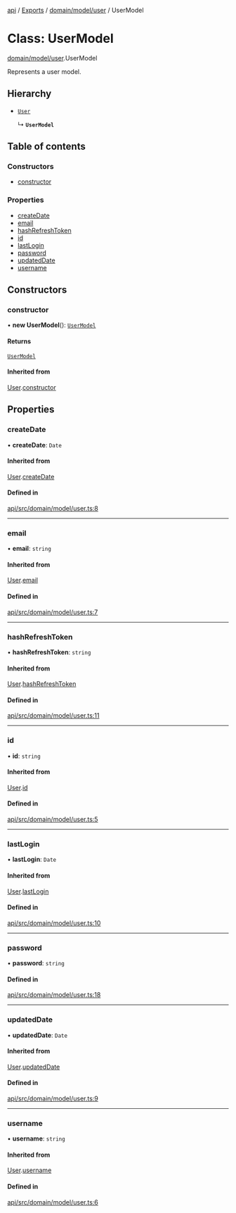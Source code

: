 [api](../README.md) / [Exports](../modules.md) / [domain/model/user](../modules/domain_model_user.md) / UserModel

# Class: UserModel

[domain/model/user](../modules/domain_model_user.md).UserModel

Represents a user model.

## Hierarchy

- [`User`](domain_model_user.User.md)

  ↳ **`UserModel`**

## Table of contents

### Constructors

- [constructor](domain_model_user.UserModel.md#constructor)

### Properties

- [createDate](domain_model_user.UserModel.md#createdate)
- [email](domain_model_user.UserModel.md#email)
- [hashRefreshToken](domain_model_user.UserModel.md#hashrefreshtoken)
- [id](domain_model_user.UserModel.md#id)
- [lastLogin](domain_model_user.UserModel.md#lastlogin)
- [password](domain_model_user.UserModel.md#password)
- [updatedDate](domain_model_user.UserModel.md#updateddate)
- [username](domain_model_user.UserModel.md#username)

## Constructors

### constructor

• **new UserModel**(): [`UserModel`](domain_model_user.UserModel.md)

#### Returns

[`UserModel`](domain_model_user.UserModel.md)

#### Inherited from

[User](domain_model_user.User.md).[constructor](domain_model_user.User.md#constructor)

## Properties

### createDate

• **createDate**: `Date`

#### Inherited from

[User](domain_model_user.User.md).[createDate](domain_model_user.User.md#createdate)

#### Defined in

[api/src/domain/model/user.ts:8](https://github.com/No-Country/c16-58-t-typescript/blob/d2fd85f/api/src/domain/model/user.ts#L8)

---

### email

• **email**: `string`

#### Inherited from

[User](domain_model_user.User.md).[email](domain_model_user.User.md#email)

#### Defined in

[api/src/domain/model/user.ts:7](https://github.com/No-Country/c16-58-t-typescript/blob/d2fd85f/api/src/domain/model/user.ts#L7)

---

### hashRefreshToken

• **hashRefreshToken**: `string`

#### Inherited from

[User](domain_model_user.User.md).[hashRefreshToken](domain_model_user.User.md#hashrefreshtoken)

#### Defined in

[api/src/domain/model/user.ts:11](https://github.com/No-Country/c16-58-t-typescript/blob/d2fd85f/api/src/domain/model/user.ts#L11)

---

### id

• **id**: `string`

#### Inherited from

[User](domain_model_user.User.md).[id](domain_model_user.User.md#id)

#### Defined in

[api/src/domain/model/user.ts:5](https://github.com/No-Country/c16-58-t-typescript/blob/d2fd85f/api/src/domain/model/user.ts#L5)

---

### lastLogin

• **lastLogin**: `Date`

#### Inherited from

[User](domain_model_user.User.md).[lastLogin](domain_model_user.User.md#lastlogin)

#### Defined in

[api/src/domain/model/user.ts:10](https://github.com/No-Country/c16-58-t-typescript/blob/d2fd85f/api/src/domain/model/user.ts#L10)

---

### password

• **password**: `string`

#### Defined in

[api/src/domain/model/user.ts:18](https://github.com/No-Country/c16-58-t-typescript/blob/d2fd85f/api/src/domain/model/user.ts#L18)

---

### updatedDate

• **updatedDate**: `Date`

#### Inherited from

[User](domain_model_user.User.md).[updatedDate](domain_model_user.User.md#updateddate)

#### Defined in

[api/src/domain/model/user.ts:9](https://github.com/No-Country/c16-58-t-typescript/blob/d2fd85f/api/src/domain/model/user.ts#L9)

---

### username

• **username**: `string`

#### Inherited from

[User](domain_model_user.User.md).[username](domain_model_user.User.md#username)

#### Defined in

[api/src/domain/model/user.ts:6](https://github.com/No-Country/c16-58-t-typescript/blob/d2fd85f/api/src/domain/model/user.ts#L6)
